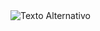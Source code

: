 <img src="https://moodle.utfpr.edu.br/pluginfile.php/3186218/mod_label/intro/Screenshot%20from%202023-08-29%2016-02-41.png" alt="Texto Alternativo">
